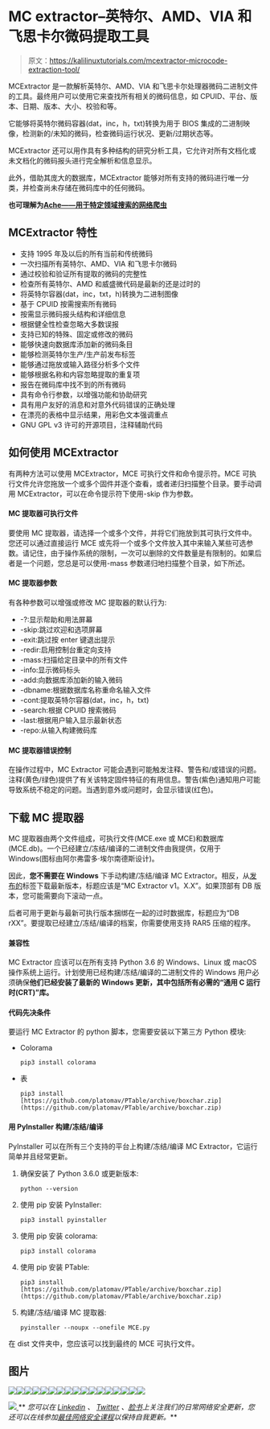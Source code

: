 # MC extractor–英特尔、AMD、VIA 和飞思卡尔微码提取工具

> 原文：<https://kalilinuxtutorials.com/mcextractor-microcode-extraction-tool/>

MCExtractor 是一款解析英特尔、AMD、VIA 和飞思卡尔处理器微码二进制文件的工具。最终用户可以使用它来查找所有相关的微码信息，如 CPUID、平台、版本、日期、版本、大小、校验和等。

它能够将英特尔微码容器(dat，inc，h，txt)转换为用于 BIOS 集成的二进制映像，检测新的/未知的微码，检查微码运行状况、更新/过期状态等。

MCExtractor 还可以用作具有多种结构的研究分析工具，它允许对所有文档化或未文档化的微码报头进行完全解析和信息显示。

此外，借助其庞大的数据库，MCExtractor 能够对所有支持的微码进行唯一分类，并检查尚未存储在微码库中的任何微码。

**也可理解为[Ache——用于特定领域搜索的网络爬虫](https://kalilinuxtutorials.com/ache-web-crawler-domain/)**

## **MCExtractor 特性**

*   支持 1995 年及以后的所有当前和传统微码
*   一次扫描所有英特尔、AMD、VIA 和飞思卡尔微码
*   通过校验和验证所有提取的微码的完整性
*   检查所有英特尔、AMD 和威盛微代码是最新的还是过时的
*   将英特尔容器(dat，inc，txt，h)转换为二进制图像
*   基于 CPUID 按需搜索所有微码
*   按需显示微码报头结构和详细信息
*   根据健全性检查忽略大多数误报
*   支持已知的特殊、固定或修改的微码
*   能够快速向数据库添加新的微码条目
*   能够检测英特尔生产/生产前发布标签
*   能够通过拖放或输入路径分析多个文件
*   能够根据名称和内容忽略提取的重复项
*   报告在微码库中找不到的所有微码
*   具有命令行参数，以增强功能和协助研究
*   具有用户友好的消息和对意外代码错误的正确处理
*   在漂亮的表格中显示结果，用彩色文本强调重点
*   GNU GPL v3 许可的开源项目，注释辅助代码

## **如何使用 MCExtractor**

有两种方法可以使用 MCExtractor，MCE 可执行文件和命令提示符。MCE 可执行文件允许您拖放一个或多个固件并逐个查看，或者递归扫描整个目录。要手动调用 MCExtractor，可以在命令提示符下使用-skip 作为参数。

#### **MC 提取器可执行文件**

要使用 MC 提取器，请选择一个或多个文件，并将它们拖放到其可执行文件中。您还可以通过直接运行 MCE 或先将一个或多个文件放入其中来输入某些可选参数。请记住，由于操作系统的限制，一次可以删除的文件数量是有限制的。如果后者是一个问题，您总是可以使用-mass 参数递归地扫描整个目录，如下所述。

#### **MC 提取器参数**

有各种参数可以增强或修改 MC 提取器的默认行为:

*   -?:显示帮助和用法屏幕
*   -skip:跳过欢迎和选项屏幕
*   -exit:跳过按 enter 键退出提示
*   -redir:启用控制台重定向支持
*   -mass:扫描给定目录中的所有文件
*   -info:显示微码标头
*   -add:向数据库添加新的输入微码
*   -dbname:根据数据库名称重命名输入文件
*   -cont:提取英特尔容器(dat，inc，h，txt)
*   -search:根据 CPUID 搜索微码
*   -last:根据用户输入显示最新状态
*   -repo:从输入构建微码库

#### **MC 提取器错误控制**

在操作过程中，MC Extractor 可能会遇到可能触发注释、警告和/或错误的问题。注释(黄色/绿色)提供了有关该特定固件特征的有用信息。警告(紫色)通知用户可能导致系统不稳定的问题。当遇到意外或问题时，会显示错误(红色)。

## **下载 MC 提取器**

MC 提取器由两个文件组成，可执行文件(MCE.exe 或 MCE)和数据库(MCE.db)。一个已经建立/冻结/编译的二进制文件由我提供，仅用于 Windows(图标由阿尔弗雷多·埃尔南德斯设计)。

因此，**您不需要在 Windows** 下手动构建/冻结/编译 MC Extractor。相反，从[发布的](https://github.com/platomav/MCExtractor/releases)标签下载最新版本，标题应该是“MC Extractor v1。X.X”。如果顶部有 DB 版本，您可能需要向下滚动一点。

后者可用于更新与最新可执行版本捆绑在一起的过时数据库，标题应为“DB rXX”。要提取已经建立/冻结/编译的档案，你需要使用支持 RAR5 压缩的程序。

#### **兼容性**

MC Extractor 应该可以在所有支持 Python 3.6 的 Windows、Linux 或 macOS 操作系统上运行。计划使用已经构建/冻结/编译的二进制文件的 Windows 用户必须确保**他们已经安装了最新的 Windows 更新，其中包括所有必需的“通用 C 运行时(CRT)”库。**

#### **代码先决条件**

要运行 MC Extractor 的 python 脚本，您需要安装以下第三方 Python 模块:

*   Colorama

    ```
    pip3 install colorama
    ```

*   表

    ```
    pip3 install [https://github.com/platomav/PTable/archive/boxchar.zip](https://github.com/platomav/PTable/archive/boxchar.zip)
    ```

#### **用 PyInstaller 构建/冻结/编译**

PyInstaller 可以在所有三个支持的平台上构建/冻结/编译 MC Extractor，它运行简单并且经常更新。

1.  确保安装了 Python 3.6.0 或更新版本:

    ```
    python --version
    ```

2.  使用 pip 安装 PyInstaller:

    ```
    pip3 install pyinstaller
    ```

3.  使用 pip 安装 colorama:

    ```
    pip3 install colorama
    ```

4.  使用 pip 安装 PTable:

    ```
    pip3 install [https://github.com/platomav/PTable/archive/boxchar.zip](https://github.com/platomav/PTable/archive/boxchar.zip)
    ```

5.  构建/冻结/编译 MC 提取器:

    ```
    pyinstaller --noupx --onefile MCE.py
    ```

在 dist 文件夹中，您应该可以找到最终的 MCE 可执行文件。

## **图片**

![](img//4ec3b3aeb8ecba9fb0d40293363f34ec.png)![](img//450c22ccd9915a5f8dad3b585171952e.png)![](img//9de34fa617957ebc118d15d051758a5f.png)![](img//534cd112fc8adabddd9c7e1cdc2f18c1.png)![](img//0b7c9a03c9448b5c7d0369fa10c61833.png)![](img//a062b9adfed144ab29c7f3b4937cfb7f.png)![](img//8cc7170531907337df4da02f1673c84e.png)![](img//2c514f771722f0a8d99204180c4a63e7.png)![](img//e0f18c9107139bd1de6ef78242546998.png)![](img//eeba21010cc9c97a47de2562cf6882c3.png)![](img//0ae8e1d5141dcd476f76dab5b7309387.png)![](img//288381c3583cd4ba5ce8c07c8c5f919b.png)![](img//8807ccbbafb8cd8d4e53128a3af480c4.png)![](img//5acc2fc4e54abf91ed67ae4b5f37025d.png)![](img//9d7c9cac55540fdfc6e27a7918115641.png)![](img//23b0ae5b4ca6b2f02c76781a346bde7d.png)![](img//5f490f7d8556d95b51b9ffc52ba0c292.png)

[![](img//d861a9096555aeb1980fc054015933d7.png) ](https://github.com/platomav/MCExtractor) ** *您可以在 [Linkedin](https://www.linkedin.com/company/gbhackers/) 、 [Twitter](https://twitter.com/GbhackerOn) 、[脸书](https://www.facebook.com/gbhackersadmin)上关注我们的日常网络安全更新，您还可以在线参加[最佳网络安全课程](https://ethicalhackersacademy.com/)以保持自我更新。***